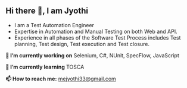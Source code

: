 ## Hi there 👋, I am Jyothi

- I am a Test Automation Engineer
- Expertise in Automation and Manual Testing on both Web and API.
- Experience in all phases of the Software Test Process includes Test planning, Test design, Test execution and Test closure.

**🔭 I’m currently working on** Selenium, C#, NUnit, SpecFlow, JavaScript

**🌱 I’m currently learning** TOSCA

**📫 How to reach me:** mejyothi33@gmail.com

<!---

- 👯 I’m looking to collaborate on ...
- 🤔 I’m looking for help with ...
- 💬 Ask me about ...
- 📫 How to reach me: ...
- 😄 Pronouns: ...
- ⚡ Fun fact: ...
  
-->
